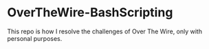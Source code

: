 # OverTheWire-BashScripting
This repo is how I resolve the challenges of Over The Wire, only with personal purposes.
